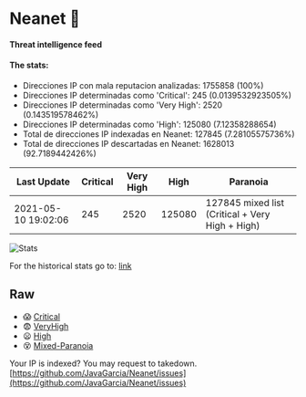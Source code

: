# Neanet :hocho:
#### Threat intelligence feed
#### The stats:

- Direcciones IP con mala reputacion analizadas: 1755858 (100%)
- Direcciones IP determinadas como 'Critical':  245 (0.0139532923505%)
- Direcciones IP determinadas como 'Very High':  2520 (0.143519578462%)
- Direcciones IP determinadas como 'High':  125080 (7.12358288654)
- Total de direcciones IP indexadas en Neanet:  127845 (7.28105575736%)
- Total de direcciones IP descartadas en Neanet:  1628013 (92.7189442426%)

| Last Update | Critical | Very High | High | Paranoia |
| --- | --- | --- | --- | --- |
| 2021-05-10 19:02:06 | 245 | 2520 | 125080 | 127845 mixed list (Critical + Very High + High)|

![Stats](https://docs.google.com/spreadsheets/d/e/2PACX-1vSnaNMIXVabIpDJjufMlzH7poXnshF3mgd8Is1g9ytUEzVsP5my4Trn8f-xkoLLQ38xpL3HtmUexLo6/pubchart?oid=501124687&format=image)

For the historical stats go to: [link](/stats.csv)
## Raw
- :scream: [Critical](https://raw.githubusercontent.com/JavaGarcia/Neanet/master/blacklists/neanet_critical.txt)
- :fearful: [VeryHigh](https://raw.githubusercontent.com/JavaGarcia/Neanet/master/blacklists/neanet_veryHigh.txtt)
- :frowning: [High](https://raw.githubusercontent.com/JavaGarcia/Neanet/master/blacklists/neanet_high.txt)
- :dizzy_face: [Mixed-Paranoia](https://raw.githubusercontent.com/JavaGarcia/Neanet/master/blacklists/neanet_all.txt)


Your IP is indexed? You may request to takedown. [https://github.com/JavaGarcia/Neanet/issues](https://github.com/JavaGarcia/Neanet/issues)































































































































































































































































































































































































































































































































































































































































































































































































































































































































































































































































































































































































































































































































































































































































































































































































































































































































































































































































































































































































































































































































































































































































































































































































































































































































































































































































































































































































































































































































































































































































































































































































































































































































































































































































































































































































































































































































































































































































































































































































































































































































































































































































































































































































































































































































































































































































































































































































































































































































































































































































































































































































































































































































































































































































































































































































































































































































































































































































































































































































































































































































































































































































































































































































































































